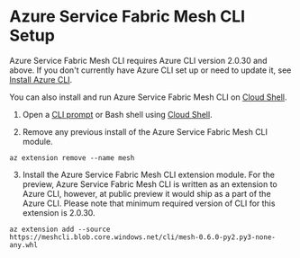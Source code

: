 # Azure Service Fabric Mesh CLI Setup

Azure Service Fabric Mesh CLI requires Azure CLI version 2.0.30 and above. If you don't currently have Azure CLI set up or need to update it, see [Install Azure CLI](https://docs.microsoft.com/en-us/cli/azure/install-azure-cli?view=azure-cli-latest).

You can also install and run Azure Service Fabric Mesh CLI on [Cloud Shell](https://docs.microsoft.com/en-us/azure/cloud-shell/overview).


1. Open a [CLI prompt](https://docs.microsoft.com/en-us/cli/azure/overview?view=azure-cli-latest) or Bash shell using [Cloud Shell](https://docs.microsoft.com/en-us/azure/cloud-shell/overview).

2. Remove any previous install of the Azure Service Fabric Mesh CLI module.

```cli
az extension remove --name mesh
```

3. Install the Azure Service Fabric Mesh CLI extension module. For the preview, Azure Service Fabric Mesh CLI is written as an extension to Azure CLI, however, at public preview it would ship as a part of the Azure CLI.
Please note that minimum required version of CLI for this extension is 2.0.30.

```cli
az extension add --source https://meshcli.blob.core.windows.net/cli/mesh-0.6.0-py2.py3-none-any.whl
```
